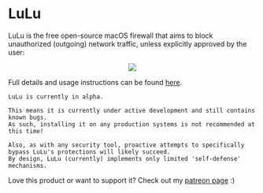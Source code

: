 # LuLu
LuLu is the free open-source macOS firewall that aims to block unauthorized (outgoing) network traffic, unless explicitly approved by the user:
<p align="center"><img src="https://objective-see.com/images/LL/lulu.png"></p>

Full details and usage instructions can be found [here](https://objective-see.com/products/lulu.html). 

```
LuLu is currently in alpha. 

This means it is currently under active development and still contains known bugs. 
As such, installing it on any production systems is not recommended at this time! 

Also, as with any security tool, proactive attempts to specifically bypass LuLu's protections will likely succeed. 
By design, LuLu (currently) implements only limited 'self-defense' mechanisms.
```

Love this product or want to support it? Check out my [patreon page](https://www.patreon.com/objective_see) :)
